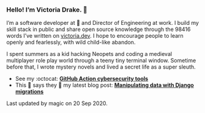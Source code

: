 ### Hello! I’m Victoria Drake. 👋

I’m a software developer at 💜 and Director of Engineering at work. I build my skill stack in public and share open source knowledge through the 98416 words I’ve written on [victoria.dev](https://victoria.dev). I hope to encourage people to learn openly and fearlessly, with wild child-like abandon.

I spent summers as a kid hacking Neopets and coding a medieval multiplayer role play world through a teeny tiny terminal window. Sometime before that, I wrote mystery novels and lived a secret life as a super sleuth.

- See my :octocat: **[GitHub Action cybersecurity tools](https://github.com/search?q=user%3Avictoriadrake+GitHub+Action+security)**
- This 🍝 says they 🙌 my latest blog post: **[Manipulating data with Django migrations](https://victoria.dev/blog/manipulating-data-with-django-migrations/)**

Last updated by magic on 20 Sep 2020.
